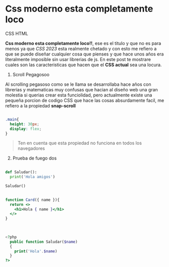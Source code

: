 # Css moderno esta completamente loco
<Tags>
  <Tag type="css">CSS</Tag>
  <Tag type="html">HTML</Tag>
</Tags>

**Css moderno esta completamente loco!!**, ese es el titulo y que no es para menos ya que *CSS 2023* esta realmente chetado y con esto me refiero a que se puede diseñar cualquier cosa que pienses y que hace unos años era literalmente imposible sin usar librerias de js. En este post te mostrare cuales son las caracteristicas que hacen que el **CSS actual** sea una locura.

1. Scroll Pegagosoo

Al scrolling pegasoso como se le llama se desarrollaba hace años con librerias y matematicas muy confusas que hacian al diseño web una gran molestia si querias crear esta funciolidad, pero actualmente existe una pequeña porcion de codigo CSS que hace las cosas absurdamente facil, me refiero a la propiedad **snap-scroll**

``` css

.main{
  height: 30px;
  display: flex;
}

```

> Ten en cuenta que esta propiedad no funciona en todos los navegadores 

2. Prueba de fuego dos

``` python
  
def Saludar():
  print('Hola amigos')

Saludar()

```


``` jsx
  
function Card({ name }){
  return <>
    <h1>Hola { name }</h1>
  </>
}
  
```


``` php
  
<?php
  public function Saludar($name)
  {
    print('Hola'.$name)
  }
?>
  
```
